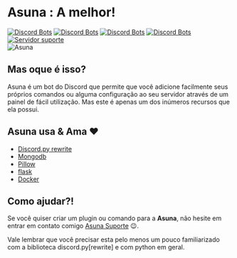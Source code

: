 # Asuna : A melhor!
[![Discord Bots](https://discordbots.org/api/widget/status/513037350562037771.svg)](https://discordbots.org/bot/513037350562037771)
[![Discord Bots](https://discordbots.org/api/widget/servers/513037350562037771.svg)](https://discordbots.org/bot/513037350562037771)
[![Discord Bots](https://discordbots.org/api/widget/lib/513037350562037771.svg)](https://discordbots.org/bot/513037350562037771)
[![Discord Bots](https://discordbots.org/api/widget/owner/513037350562037771.svg)](https://discordbots.org/bot/513037350562037771)
[![Servidor suporte](https://discordapp.com/api/guilds/551915138156855306/widget.png?style=shield)](https://discord.gg/CtaEVwb)
<br>
![Asuna](https://i.imgur.com/jDYHbDq.png)

## Mas oque é isso?
Asuna é um bot do Discord que permite que você adicione facilmente seus próprios comandos ou alguma configuração ao seu servidor
através de um painel de fácil utilização. Mas este é apenas um dos inúmeros recursos que ela possui.


## Asuna usa & Ama ❤

- [Discord.py rewrite](https://github.com/Rapptz/discord.py)
- [Mongodb](https://www.mongodb.com)
- [Pillow](https://pypi.org/project/Pillow/)
- [flask](http://flask.pocoo.org)
- [Docker](https://www.docker.com/)

## Como ajudar?!

Se você quiser criar um plugin ou comando para a **Asuna**, não hesite em entrar em contato comigo
[Asuna Suporte](https://discord.gg/vsBUeWM) 😉.

Vale lembrar que você precisar esta pelo menos um pouco familiarizado com a biblioteca discord.py[rewrite] e com python em geral.
